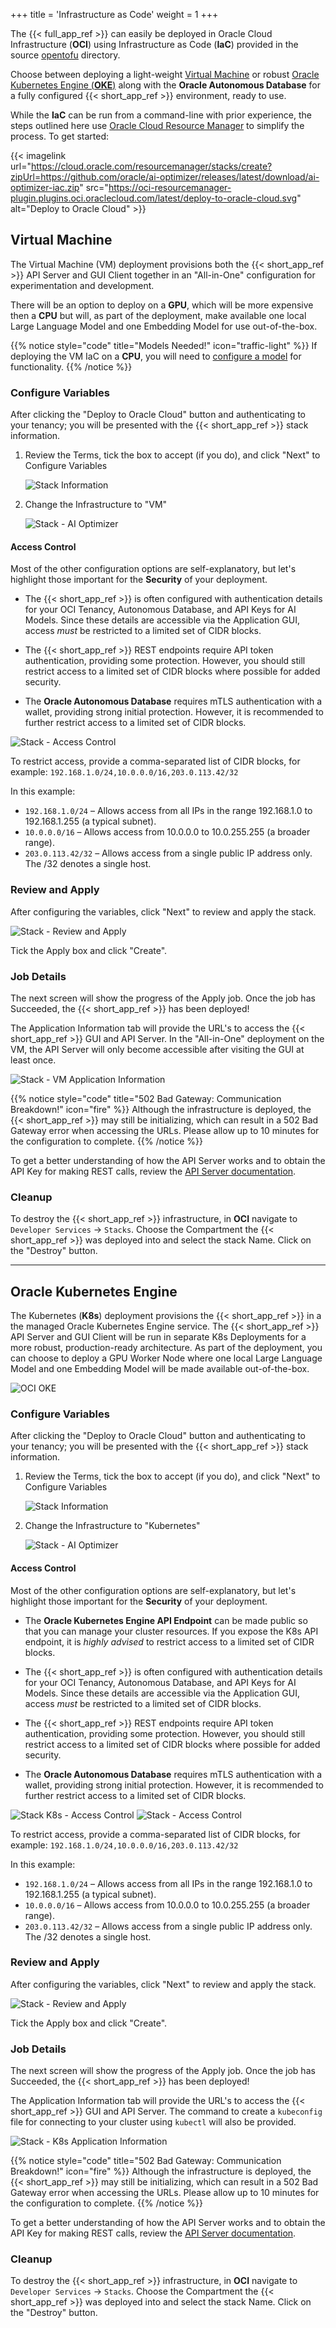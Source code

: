 +++
title = 'Infrastructure as Code'
weight = 1
+++

<!--
Copyright (c) 2024, 2025, Oracle and/or its affiliates.
Licensed under the Universal Permissive License v1.0 as shown at http://oss.oracle.com/licenses/upl.

spell-checker: ignore opentofu ollama imagelink kubeconfig
-->

The {{< full_app_ref >}} can easily be deployed in Oracle Cloud Infrastructure (**OCI**) using Infrastructure as Code (**IaC**) provided in the source [opentofu](https://github.com/oracle/ai-optimizer/tree/main/opentofu) directory.

Choose between deploying a light-weight [Virtual Machine](#virtual-machine) or robust [Oracle Kubernetes Engine (**OKE**)](#oracle-kubernetes-engine) along with the **Oracle Autonomous Database** for a fully configured {{< short_app_ref >}} environment, ready to use.  

While the **IaC** can be run from a command-line with prior experience, the steps outlined here use [Oracle Cloud Resource Manager](https://docs.oracle.com/en-us/iaas/Content/ResourceManager/Concepts/resourcemanager.htm) to simplify the process.  To get started:

{{< imagelink url="https://cloud.oracle.com/resourcemanager/stacks/create?zipUrl=https://github.com/oracle/ai-optimizer/releases/latest/download/ai-optimizer-iac.zip" src="https://oci-resourcemanager-plugin.plugins.oci.oraclecloud.com/latest/deploy-to-oracle-cloud.svg" alt="Deploy to Oracle Cloud" >}}

## Virtual Machine

The Virtual Machine (VM) deployment provisions both the {{< short_app_ref >}} API Server and GUI Client together in an "All-in-One" configuration for experimentation and development.  

There will be an option to deploy on a **GPU**, which will be more expensive then a **CPU** but will, as part of the deployment, make available one local Large Language Model and one Embedding Model for use out-of-the-box. 

{{% notice style="code" title="Models Needed!" icon="traffic-light" %}}
If deploying the VM IaC on a **CPU**, you will need to [configure a model](/client/configuration/model_config) for functionality. 
{{% /notice %}}

### Configure Variables

After clicking the "Deploy to Oracle Cloud" button and authenticating to your tenancy; you will be presented with the {{< short_app_ref >}} stack information.

1. Review the Terms, tick the box to accept (if you do), and click "Next" to Configure Variables

    ![Stack Information](../images/iac_stack_information.png)

1. Change the Infrastructure to "VM"

    ![Stack - AI Optimizer](../images/iac_stack_vm_optimizer.png)

#### Access Control

Most of the other configuration options are self-explanatory, but let's highlight those important for the **Security** of your deployment.

* The {{< short_app_ref >}} is often configured with authentication details for your OCI Tenancy, Autonomous Database, and API Keys for AI Models. Since these details are accessible via the Application GUI, access _must_ be restricted to a limited set of CIDR blocks.

* The {{< short_app_ref >}} REST endpoints require API token authentication, providing some protection. However, you should still restrict access to a limited set of CIDR blocks where possible for added security.

* The **Oracle Autonomous Database** requires mTLS authentication with a wallet, providing strong initial protection. However, it is recommended to further restrict access to a limited set of CIDR blocks.

![Stack - Access Control](../images/iac_stack_access_control.png)

To restrict access, provide a comma-separated list of CIDR blocks, for example: `192.168.1.0/24,10.0.0.0/16,203.0.113.42/32`

In this example:
* `192.168.1.0/24` – Allows access from all IPs in the range 192.168.1.0 to 192.168.1.255 (a typical subnet).
* `10.0.0.0/16` – Allows access from 10.0.0.0 to 10.0.255.255 (a broader range).
* `203.0.113.42/32` – Allows access from a single public IP address only. The /32 denotes a single host.

### Review and Apply

After configuring the variables, click "Next" to review and apply the stack.

![Stack - Review and Apply](../images/iac_stack_review_apply.png)

Tick the Apply box and click "Create".

### Job Details

The next screen will show the progress of the Apply job.  Once the job has Succeeded, the {{< short_app_ref >}} has been deployed!

The Application Information tab will provide the URL's to access the {{< short_app_ref >}} GUI and API Server.  In the "All-in-One" deployment on the VM, the API Server will only become accessible after visiting the GUI at least once.

![Stack - VM Application Information](../images/iac_stack_vm_info.png)

{{% notice style="code" title="502 Bad Gateway: Communication Breakdown!" icon="fire" %}}
Although the infrastructure is deployed, the {{< short_app_ref >}} may still be initializing, which can result in a 502 Bad Gateway error when accessing the URLs. Please allow up to 10 minutes for the configuration to complete.
{{% /notice %}}

To get a better understanding of how the API Server works and to obtain the API Key for making REST calls, review the [API Server documentation](client/api_server/).

### Cleanup

To destroy the {{< short_app_ref >}} infrastructure, in **OCI** navigate to `Developer Services` -> `Stacks`.  Choose the Compartment the {{< short_app_ref >}} was deployed into and select the stack Name.  Click on the "Destroy" button.

---

## Oracle Kubernetes Engine

The Kubernetes (**K8s**) deployment provisions the {{< short_app_ref >}} in a the managed Oracle Kubernetes Engine service.  The {{< short_app_ref >}} API Server and GUI Client will be run in separate K8s Deployments for a more robust, production-ready architecture.  As part of the deployment, you can choose to deploy a GPU Worker Node where one local Large Language Model and one Embedding Model will be made available out-of-the-box.

![OCI OKE](../images/infra_oci.png)

### Configure Variables

After clicking the "Deploy to Oracle Cloud" button and authenticating to your tenancy; you will be presented with the {{< short_app_ref >}} stack information.

1. Review the Terms, tick the box to accept (if you do), and click "Next" to Configure Variables

    ![Stack Information](../images/iac_stack_information.png)

1. Change the Infrastructure to "Kubernetes"

    ![Stack - AI Optimizer](../images/iac_stack_k8s_optimizer.png)

#### Access Control

Most of the other configuration options are self-explanatory, but let's highlight those important for the **Security** of your deployment.

* The **Oracle Kubernetes Engine API Endpoint** can be made public so that you can manage your cluster resources.  If you expose the K8s API endpoint, it is _highly advised_ to restrict access to a limited set of CIDR blocks.

* The {{< short_app_ref >}} is often configured with authentication details for your OCI Tenancy, Autonomous Database, and API Keys for AI Models. Since these details are accessible via the Application GUI, access _must_ be restricted to a limited set of CIDR blocks.

* The {{< short_app_ref >}} REST endpoints require API token authentication, providing some protection. However, you should still restrict access to a limited set of CIDR blocks where possible for added security.

* The **Oracle Autonomous Database** requires mTLS authentication with a wallet, providing strong initial protection. However, it is recommended to further restrict access to a limited set of CIDR blocks.

![Stack K8s - Access Control](../images/iac_stack_k8s_access_control.png)
![Stack - Access Control](../images/iac_stack_access_control.png)

To restrict access, provide a comma-separated list of CIDR blocks, for example: `192.168.1.0/24,10.0.0.0/16,203.0.113.42/32`

In this example:
* `192.168.1.0/24` – Allows access from all IPs in the range 192.168.1.0 to 192.168.1.255 (a typical subnet).
* `10.0.0.0/16` – Allows access from 10.0.0.0 to 10.0.255.255 (a broader range).
* `203.0.113.42/32` – Allows access from a single public IP address only. The /32 denotes a single host.

### Review and Apply

After configuring the variables, click "Next" to review and apply the stack.

![Stack - Review and Apply](../images/iac_stack_review_apply.png)

Tick the Apply box and click "Create".

### Job Details

The next screen will show the progress of the Apply job.  Once the job has Succeeded, the {{< short_app_ref >}} has been deployed!

The Application Information tab will provide the URL's to access the {{< short_app_ref >}} GUI and API Server.  The command to create a `kubeconfig` file for connecting to your cluster using `kubectl` will also be provided.

![Stack - K8s Application Information](../images/iac_stack_k8s_info.png)

{{% notice style="code" title="502 Bad Gateway: Communication Breakdown!" icon="fire" %}}
Although the infrastructure is deployed, the {{< short_app_ref >}} may still be initializing, which can result in a 502 Bad Gateway error when accessing the URLs. Please allow up to 10 minutes for the configuration to complete.
{{% /notice %}}

To get a better understanding of how the API Server works and to obtain the API Key for making REST calls, review the [API Server documentation](client/api_server/).

### Cleanup

To destroy the {{< short_app_ref >}} infrastructure, in **OCI** navigate to `Developer Services` -> `Stacks`.  Choose the Compartment the {{< short_app_ref >}} was deployed into and select the stack Name.  Click on the "Destroy" button.